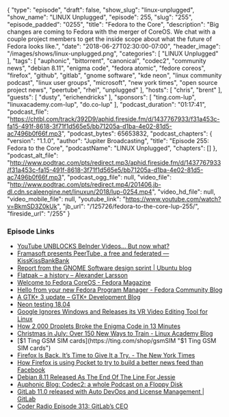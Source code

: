 {
  "type": "episode",
  "draft": false,
  "show_slug": "linux-unplugged",
  "show_name": "LINUX Unplugged",
  "episode": 255,
  "slug": "255",
  "episode_padded": "0255",
  "title": "Fedora to the Core",
  "description": "Big changes are coming to Fedora with the merger of CoreOS. We chat with a couple project members to get the inside scope about what the future of Fedora looks like.",
  "date": "2018-06-27T02:30:00-07:00",
  "header_image": "/images/shows/linux-unplugged.png",
  "categories": [
    "LINUX Unplugged"
  ],
  "tags": [
    "auphonic",
    "bittorrent",
    "canonical",
    "codec2",
    "community news",
    "debian 8.11",
    "enigma code",
    "fedora atomic",
    "fedore coreos",
    "firefox",
    "github",
    "gitlab",
    "gnome software",
    "kde neon",
    "linux community podcast",
    "linux user groups",
    "microsoft",
    "new york times",
    "open source project news",
    "peertube",
    "rhel",
    "unplugged"
  ],
  "hosts": [
    "chris",
    "brent"
  ],
  "guests": [
    "dusty",
    "erichendricks"
  ],
  "sponsors": [
    "ting.com-lup",
    "linuxacademy.com-lup",
    "do.co-lup"
  ],
  "podcast_duration": "01:17:41",
  "podcast_file": "https://chtbl.com/track/392D9/aphid.fireside.fm/d/1437767933/f31a453c-fa15-491f-8618-3f71f1d565e5/bb71205a-d1ba-4e02-81d5-ac7496b0f66f.mp3",
  "podcast_bytes": 65653832,
  "podcast_chapters": {
    "version": "1.1.0",
    "author": "Jupiter Broadcasting",
    "title": "Episode 255: Fedora to the Core",
    "podcastName": "LINUX Unplugged",
    "chapters": []
  },
  "podcast_alt_file": "http://www.podtrac.com/pts/redirect.mp3/aphid.fireside.fm/d/1437767933/f31a453c-fa15-491f-8618-3f71f1d565e5/bb71205a-d1ba-4e02-81d5-ac7496b0f66f.mp3",
  "podcast_ogg_file": null,
  "video_file": "http://www.podtrac.com/pts/redirect.mp4/201406.jb-dl.cdn.scaleengine.net/linuxun/2018/lup-0254.mp4",
  "video_hd_file": null,
  "video_mobile_file": null,
  "youtube_link": "https://www.youtube.com/watch?v=BkmSD3Z0kUk",
  "jb_url": "/125726/fedora-to-the-core-lup-255/",
  "fireside_url": "/255"
}


### Episode Links

  * [YouTube UNBLOCKS Belnder Videos... But now what?](https://www.blender.org/media-exposure/youtube-blocks-blender-videos-worldwide/?updated "YouTube UNBLOCKS Belnder Videos... But now what?")
  * [Framasoft presents PeerTube, a free and federated — KissKissBankBank](https://www.kisskissbankbank.com/en/projects/peertube-a-free-and-federated-video-platform "Framasoft presents PeerTube, a free and federated — KissKissBankBank")
  * [Report from the GNOME Software design sprint | Ubuntu blog](https://blog.ubuntu.com/2018/06/20/report-from-the-gnome-software-design-sprint "Report from the GNOME Software design sprint | Ubuntu blog")
  * [Flatpak – a history – Alexander Larsson](https://blogs.gnome.org/alexl/2018/06/20/flatpak-a-history/ "Flatpak – a history – Alexander Larsson")
  * [Welcome to Fedora CoreOS - Fedora Magazine](https://fedoramagazine.org/announcing-fedora-coreos/ "Welcome to Fedora CoreOS - Fedora Magazine")
  * [Hello from your new Fedora Program Manager - Fedora Community Blog](https://communityblog.fedoraproject.org/hello-fedora-program-manager/ "Hello from your new Fedora Program Manager - Fedora Community Blog")
  * [A GTK+ 3 update – GTK+ Development Blog](https://blog.gtk.org/2018/06/23/a-gtk-3-update/ "A GTK+ 3 update – GTK+ Development Blog")
  * [Neon testing 18.04](https://community.kde.org/Neon/BionicUpgrades "Neon testing 18.04")
  * [Google Ignores Windows and Releases its VR Video Editing Tool for Linux](https://itsfoss.com/vr180-creator/ "Google Ignores Windows and Releases its VR Video Editing Tool for Linux")
  * [How 2,000 Droplets Broke the Enigma Code in 13 Minutes](https://blog.digitalocean.com/how-2000-droplets-broke-the-enigma-code-in-13-minutes/ "How 2,000 Droplets Broke the Enigma Code in 13 Minutes")
  * [Christmas in July: Over 150 New Ways to Train - Linux Academy Blog](https://linuxacademy.com/blog/linuxacademy-com/christmas-in-july-over-150-new-ways-to-train/ "Christmas in July: Over 150 New Ways to Train - Linux Academy Blog")
  * [$1 Ting GSM SIM cards](https://ting.com/shop/gsmSIM "$1 Ting GSM SIM cards")
  * [Firefox Is Back. It’s Time to Give It a Try. - The New York Times](https://www.nytimes.com/2018/06/20/technology/personaltech/firefox-chrome-browser-privacy.html "Firefox Is Back. It’s Time to Give It a Try. - The New York Times")
  * [How Firefox is using Pocket to try to build a better news feed than Facebook ](https://www.theverge.com/2018/6/13/17446660/mozilla-firefox-pocket-recommendations-ceo-nate-weiner-interview-converge-podcast "How Firefox is using Pocket to try to build a better news feed than Facebook ")
  * [Debian 8.11 Released As The End Of The Line For Jessie](https://www.phoronix.com/scan.php?page=news_item&px=Debian-8.11-Released "Debian 8.11 Released As The End Of The Line For Jessie")
  * [Auphonic Blog: Codec2: a whole Podcast on a Floppy Disk](https://auphonic.com/blog/2018/06/01/codec2-podcast-on-floppy-disk/ "Auphonic Blog: Codec2: a whole Podcast on a Floppy Disk")
  * [GitLab 11.0 released with Auto DevOps and License Management | GitLab](https://about.gitlab.com/2018/06/22/gitlab-11-0-released/ "GitLab 11.0 released with Auto DevOps and License Management | GitLab")
  * [Coder Radio Episode 313: GitLab’s CEO](http://coder.show/313 "Coder Radio Episode 313: GitLab’s CEO")


